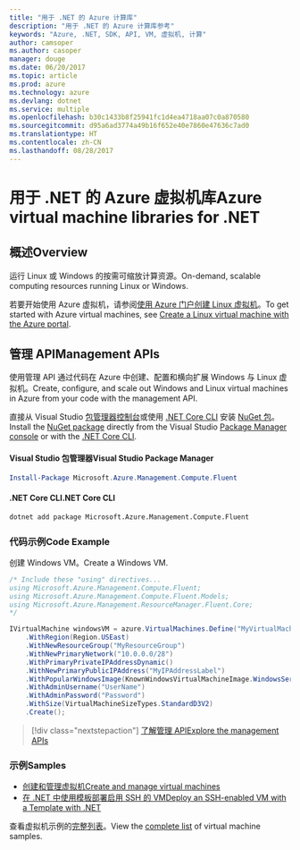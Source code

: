 ```yaml
---
title: "用于 .NET 的 Azure 计算库"
description: "用于 .NET 的 Azure 计算库参考"
keywords: "Azure, .NET, SDK, API, VM, 虚拟机, 计算"
author: camsoper
ms.author: casoper
manager: douge
ms.date: 06/20/2017
ms.topic: article
ms.prod: azure
ms.technology: azure
ms.devlang: dotnet
ms.service: multiple
ms.openlocfilehash: b30c1433b8f25941fc1d4ea4718aa07c0a870580
ms.sourcegitcommit: d95a6ad3774a49b16f652e40e7860e47636c7ad0
ms.translationtype: HT
ms.contentlocale: zh-CN
ms.lasthandoff: 08/28/2017
---
```

# <a name="azure-virtual-machine-libraries-for-net"></a><span data-ttu-id="e8b36-104">用于 .NET 的 Azure 虚拟机库</span><span class="sxs-lookup"><span data-stu-id="e8b36-104">Azure virtual machine libraries for .NET</span></span>

## <a name="overview"></a><span data-ttu-id="e8b36-105">概述</span><span class="sxs-lookup"><span data-stu-id="e8b36-105">Overview</span></span>

<span data-ttu-id="e8b36-106">运行 Linux 或 Windows 的按需可缩放计算资源。</span><span class="sxs-lookup"><span data-stu-id="e8b36-106">On-demand, scalable computing resources running Linux or Windows.</span></span>

<span data-ttu-id="e8b36-107">若要开始使用 Azure 虚拟机，请参阅[使用 Azure 门户创建 Linux 虚拟机](https://review.docs.microsoft.com/en-us/azure/virtual-machines/linux/quick-create-portal)。</span><span class="sxs-lookup"><span data-stu-id="e8b36-107">To get started with Azure virtual machines, see [Create a Linux virtual machine with the Azure portal](https://review.docs.microsoft.com/en-us/azure/virtual-machines/linux/quick-create-portal).</span></span>

## <a name="management-apis"></a><span data-ttu-id="e8b36-108">管理 API</span><span class="sxs-lookup"><span data-stu-id="e8b36-108">Management APIs</span></span>

<span data-ttu-id="e8b36-109">使用管理 API 通过代码在 Azure 中创建、配置和横向扩展 Windows 与 Linux 虚拟机。</span><span class="sxs-lookup"><span data-stu-id="e8b36-109">Create, configure, and scale out Windows and Linux virtual machines in Azure from your code with the management API.</span></span>

<span data-ttu-id="e8b36-110">直接从 Visual Studio [包管理器控制台][PackageManager]或使用 [.NET Core CLI][DotNetCLI] 安装 [NuGet 包](https://www.nuget.org/packages/Microsoft.Azure.Management.Compute.Fluent)。</span><span class="sxs-lookup"><span data-stu-id="e8b36-110">Install the [NuGet package](https://www.nuget.org/packages/Microsoft.Azure.Management.Compute.Fluent) directly from the Visual Studio [Package Manager console][PackageManager] or with the [.NET Core CLI][DotNetCLI].</span></span>

#### <a name="visual-studio-package-manager"></a><span data-ttu-id="e8b36-111">Visual Studio 包管理器</span><span class="sxs-lookup"><span data-stu-id="e8b36-111">Visual Studio Package Manager</span></span>

```powershell
Install-Package Microsoft.Azure.Management.Compute.Fluent
```

#### <a name="net-core-cli"></a><span data-ttu-id="e8b36-112">.NET Core CLI</span><span class="sxs-lookup"><span data-stu-id="e8b36-112">.NET Core CLI</span></span>

```bash
dotnet add package Microsoft.Azure.Management.Compute.Fluent
```

### <a name="code-example"></a><span data-ttu-id="e8b36-113">代码示例</span><span class="sxs-lookup"><span data-stu-id="e8b36-113">Code Example</span></span>

<span data-ttu-id="e8b36-114">创建 Windows VM。</span><span class="sxs-lookup"><span data-stu-id="e8b36-114">Create a Windows VM.</span></span>

```csharp
/* Include these "using" directives...
using Microsoft.Azure.Management.Compute.Fluent;
using Microsoft.Azure.Management.Compute.Fluent.Models;
using Microsoft.Azure.Management.ResourceManager.Fluent.Core;
*/

IVirtualMachine windowsVM = azure.VirtualMachines.Define("MyVirtualMachine")
    .WithRegion(Region.USEast)
    .WithNewResourceGroup("MyResourceGroup")
    .WithNewPrimaryNetwork("10.0.0.0/28")
    .WithPrimaryPrivateIPAddressDynamic()
    .WithNewPrimaryPublicIPAddress("MyIPAddressLabel")
    .WithPopularWindowsImage(KnownWindowsVirtualMachineImage.WindowsServer2012R2Datacenter)
    .WithAdminUsername("UserName")
    .WithAdminPassword("Password")
    .WithSize(VirtualMachineSizeTypes.StandardD3V2)
    .Create();
```

> [!div class="nextstepaction"]
> [<span data-ttu-id="e8b36-115">了解管理 API</span><span class="sxs-lookup"><span data-stu-id="e8b36-115">Explore the management APIs</span></span>](https://review.docs.microsoft.com/en-us/dotnet/api/overview/azure/virtualmachines/management?view=azure-dotnet)

### <a name="samples"></a><span data-ttu-id="e8b36-116">示例</span><span class="sxs-lookup"><span data-stu-id="e8b36-116">Samples</span></span>

* [<span data-ttu-id="e8b36-117">创建和管理虚拟机</span><span class="sxs-lookup"><span data-stu-id="e8b36-117">Create and manage virtual machines</span></span>](/dotnet/azure/dotnet-sdk-azure-virtual-machine-samples)
* [<span data-ttu-id="e8b36-118">在 .NET 中使用模板部署启用 SSH 的 VM</span><span class="sxs-lookup"><span data-stu-id="e8b36-118">Deploy an SSH-enabled VM with a Template with .NET</span></span>](https://azure.microsoft.com/en-us/resources/samples/resource-manager-dotnet-template-deployment/)

<span data-ttu-id="e8b36-119">查看虚拟机示例的[完整列表](https://azure.microsoft.com/en-us/resources/samples/?platform=dotnet&term=VM)。</span><span class="sxs-lookup"><span data-stu-id="e8b36-119">View the [complete list](https://azure.microsoft.com/en-us/resources/samples/?platform=dotnet&term=VM) of virtual machine samples.</span></span>

[PackageManager]: https://docs.microsoft.com/nuget/tools/package-manager-console
[DotNetCLI]: https://docs.microsoft.com/en-us/dotnet/core/tools/dotnet-add-package
